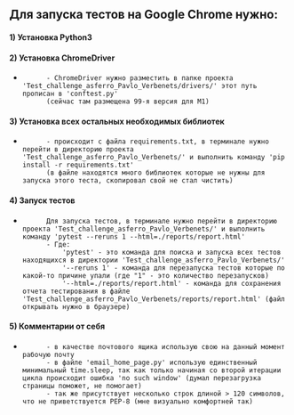 ## Для запуска тестов на Google Chrome нужно:
####    1) Установка Python3

####   	2) Установка ChromeDriver
*           - ChromeDriver нужно разместить в папке проекта 'Test_challenge_asferro_Pavlo_Verbenets/drivers/' этот путь прописан в 'conftest.py'
            (сейчас там размещена 99-я версия для M1)

####    3) Установка всех остальных необходимых библиотек
*           - происходит с файла requirements.txt, в терминале нужно перейти в директорию проекта 'Test_challenge_asferro_Pavlo_Verbenets/' и выполнить команду 'pip install -r requirements.txt'
            (в файле находятся много библиотек которые не нужны для запуска этого теста, скопировал свой не стал чистить)

####    4) Запуск тестов
*           Для запуска тестов, в терминале нужно перейти в директорию проекта 'Test_challenge_asferro_Pavlo_Verbenets/' и выполнить команду 'pytest --reruns 1 --html=./reports/report.html'
            - Где: 
                'pytest' - это команда для поиска и запуска всех тестов находящихся в директории 'Test_challenge_asferro_Pavlo_Verbenets/'
                '--reruns 1' - команда для перезапуска тестов которые по какой-то причине упали (где "1" - это количество перезапусков)
                '--html=./reports/report.html' - команда для сохранения отчета тестирования в файле 'Test_challenge_asferro_Pavlo_Verbenets/reports/report.html' (файл открывать нужно в браузере)

####    5) Комментарии от себя
*           - в качестве почтового ящика использую свою на данный момент рабочую почту
            - в файле 'email_home_page.py' использую единственный минимальный time.sleep, так как только начиная со второй итерации цикла происходит ошибка 'no such window' (думал перезагрузка страницы поможет, не помогает)
            - так же присутствует несколько строк длиной > 120 символов, что не приветствуется PEP-8 (мне визуально комфортней так)
